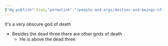 ```yaml
---
{"dg-publish":true,"permalink":"/people-and-orgs/deities-and-beings-of-power/kelemvor/"}
---
```


It's a very obscure god of death
- Besides the dead three there are other gods of death
	- He is above the dead three